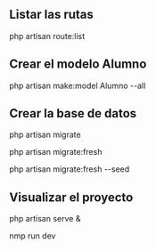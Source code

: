 ## Listar las rutas
php artisan route:list

## Crear el modelo Alumno
php artisan make:model Alumno --all

## Crear la base de datos
php artisan migrate

php artisan migrate:fresh

php artisan migrate:fresh --seed

## Visualizar el proyecto
php artisan serve &

nmp run dev
